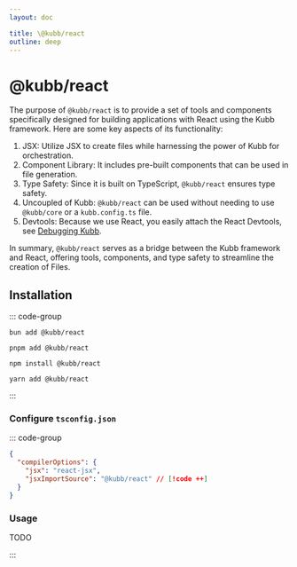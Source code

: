 ```yaml
---
layout: doc

title: \@kubb/react
outline: deep
---
```


# @kubb/react

The purpose of `@kubb/react` is to provide a set of tools and components specifically designed for building applications with React using the Kubb framework. Here are some key aspects of its functionality:

1. JSX: Utilize JSX to create files while harnessing the power of Kubb for orchestration.
2. Component Library: It includes pre-built components that can be used in file generation.
3. Type Safety: Since it is built on TypeScript, `@kubb/react` ensures type safety.
4. Uncoupled of Kubb: `@kubb/react` can be used without needing to use `@kubb/core` or a `kubb.config.ts` file.
5. Devtools: Because we use React, you easily attach the React Devtools, see [Debugging Kubb](/knowledge-base/how-tos/debugging).

In summary, `@kubb/react` serves as a bridge between the Kubb framework and React, offering tools, components, and type safety to streamline the creation of Files.

## Installation

::: code-group

```shell [bun]
bun add @kubb/react
```

```shell [pnpm]
pnpm add @kubb/react
```

```shell [npm]
npm install @kubb/react
```

```shell [yarn]
yarn add @kubb/react
```
:::

### Configure `tsconfig.json`

::: code-group

```json [tsconfig.json]
{
  "compilerOptions": {
    "jsx": "react-jsx",
    "jsxImportSource": "@kubb/react" // [!code ++]
  }
}
```

### Usage
TODO

:::
